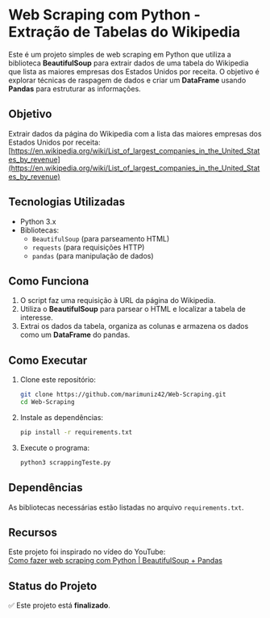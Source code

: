 # Web Scraping com Python - Extração de Tabelas do Wikipedia

Este é um projeto simples de web scraping em Python que utiliza a biblioteca **BeautifulSoup** para extrair dados de uma tabela do Wikipedia que lista as maiores empresas dos Estados Unidos por receita. O objetivo é explorar técnicas de raspagem de dados e criar um **DataFrame** usando **Pandas** para estruturar as informações.

## Objetivo

Extrair dados da página do Wikipedia com a lista das maiores empresas dos Estados Unidos por receita:  
[https://en.wikipedia.org/wiki/List_of_largest_companies_in_the_United_States_by_revenue](https://en.wikipedia.org/wiki/List_of_largest_companies_in_the_United_States_by_revenue)

## Tecnologias Utilizadas

- Python 3.x
- Bibliotecas:
  - `BeautifulSoup` (para parseamento HTML)
  - `requests` (para requisições HTTP)
  - `pandas` (para manipulação de dados)

## Como Funciona

1. O script faz uma requisição à URL da página do Wikipedia.
2. Utiliza o **BeautifulSoup** para parsear o HTML e localizar a tabela de interesse.
3. Extrai os dados da tabela, organiza as colunas e armazena os dados como um **DataFrame** do pandas.


## Como Executar

1. Clone este repositório:
   ```bash
   git clone https://github.com/marimuniz42/Web-Scraping.git
   cd Web-Scraping
   ```

2. Instale as dependências:
   ```bash
   pip install -r requirements.txt
   ```

3. Execute o programa:
   ```bash
   python3 scrappingTeste.py
   ```

## Dependências

As bibliotecas necessárias estão listadas no arquivo `requirements.txt`.

## Recursos

Este projeto foi inspirado no vídeo do YouTube:  
[Como fazer web scraping com Python | BeautifulSoup + Pandas](https://www.youtube.com/watch?v=8dTpNajxaH0)

## Status do Projeto

✅ Este projeto está **finalizado**.